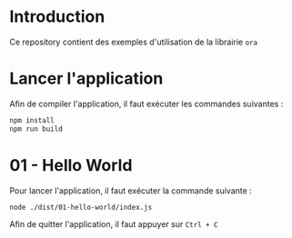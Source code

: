 # Introduction

Ce repository contient des exemples d'utilisation de la librairie `ora`

# Lancer l'application

Afin de compiler l'application, il faut exécuter les commandes suivantes :

```bash
npm install
npm run build
```

# 01 - Hello World

Pour lancer l'application, il faut exécuter la commande suivante :

```bash
node ./dist/01-hello-world/index.js
```

Afin de quitter l'application, il faut appuyer sur `Ctrl + C`
